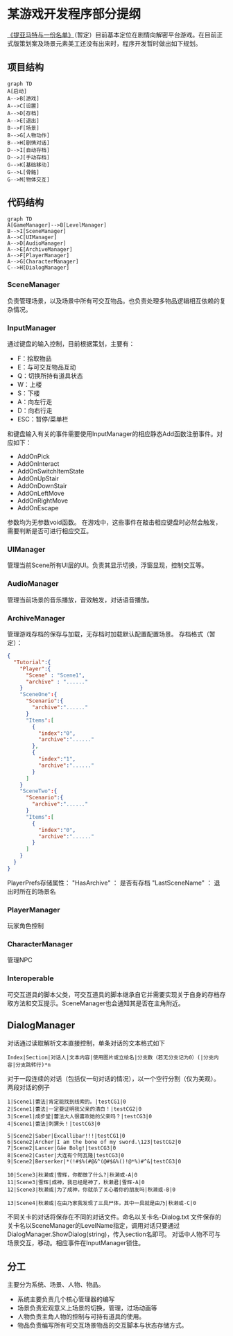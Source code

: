 ﻿# 某游戏开发程序部分提纲

[《提亚马特与一份名单》](https://github.com/NJUCACGameMaker/Tiamat-and-the-list)（暂定）目前基本定位在剧情向解密平台游戏。在目前正式版策划案及场景元素美工还没有出来时，程序开发暂时做出如下规划。

## 项目结构

```mermaid
graph TD
A[启动]
A-->B[游戏]
A-->C[设置]
A-->D[存档]
A-->E[退出]
B-->F[场景]
B-->G[人物动作]
B-->H[剧情对话]
D-->I[自动存档]
D-->J[手动存档]
G-->K[基础移动]
G-->L[骨骼]
G-->M[物体交互]
```

## 代码结构

```mermaid
graph TD
A[GameManager]-->B[LevelManager]
B-->I[SceneManager]
A-->C[UIManager]
A-->D[AudioManager]
A-->E[ArchiveManager]
A-->F[PlayerManager]
A-->G[CharacterManager]
C-->H[DialogManager]
```
### SceneManager

负责管理场景，以及场景中所有可交互物品。也负责处理多物品逻辑相互依赖的复杂情况。

### InputManager

通过键盘的输入控制，目前根据策划，主要有：

- F：拾取物品
- E：与可交互物品互动
- Q：切换所持有道具状态
- W：上楼
- S：下楼
- A：向左行走
- D：向右行走
- ESC：暂停/菜单栏

和键盘输入有关的事件需要使用InputManager的相应静态Add函数注册事件。对应如下：

- AddOnPick
- AddOnInteract
- AddOnSwitchItemState
- AddOnUpStair
- AddOnDownStair
- AddOnLeftMove
- AddOnRightMove
- AddOnEscape

参数均为无参数void函数。
在游戏中，这些事件在敲击相应键盘时必然会触发，需要判断是否可进行相应交互。

### UIManager

管理当前Scene所有UI层的UI。负责其显示切换，浮窗显现，控制交互等。

### AudioManager

管理当前场景的音乐播放，音效触发，对话语音播放。

### ArchiveManager

管理游戏存档的保存与加载，无存档时加载默认配置配置场景。
存档格式（暂定）：
```Json
{
  "Tutorial":{
    "Player":{
      "Scene" : "Scene1",
      "archive" : "......"
    }
    "SceneOne":{
      "Scenario":{
        "archive":"......"
      }
      "Items":[
        {
          "index":"0",
          "archive":"......"
        },
        {
          "index":"1",
          "archive":"......"
        }
      ]
    }
    "SceneTwo":{
      "Scenario":{
        "archive":"......"
      }
      "Items":[
        {
          "index":"0",
          "archive":"......"
        }
      ]
    }
  }
}
```

PlayerPrefs存储属性：
"HasArchive" ： 是否有存档
"LastSceneName" ： 退出时所在的场景名

### PlayerManager

玩家角色控制

### CharacterManager

管理NPC

### Interoperable

可交互道具的脚本父类，可交互道具的脚本继承自它并需要实现关于自身的存档存取方法和交互提示。SceneManager也会通知其是否在主角附近。

## DialogManager

对话通过读取解析文本直接控制，单条对话的文本格式如下

```Text
Index|Section|对话人|文本内容|使用图片或立绘名|分支数（若无分支记为0）(|分支内容|分支跳转行)*n
```

对于一段连续的对话（包括仅一句对话的情况），以一个空行分割（仅为美观）。
两段对话的例子

```Text
1|Scene1|蕾法|肯定能找到线索的。|testCG1|0
2|Scene1|蕾法|一定要证明我父亲的清白！|testCG2|0
3|Scene1|成步堂|蕾法大人很喜欢她的父亲吗？|testCG3|0
4|Scene1|蕾法|刺猬头！|testCG3|0

5|Scene2|Saber|Excallibar!!!|testCG1|0
6|Scene2|Archer|I am the bone of my sword.\123|testCG2|0
7|Scene2|Lancer|Gáe Bolg!|testCG3|0
8|Scene2|Caster|大连有个阿瓦隆|testCG3|0
9|Scene2|Berserker|*(!#$%(#@&^(@#$&%()!@*%)#^&|testCG3|0

10|Scene3|秋濑或|雪辉，你都做了什么?|秋濑或-A|0
11|Scene3|雪辉|成神，我已经是神了，秋濑君|雪辉-A|0
12|Scene3|秋濑或|为了成神，你就杀了关心着你的朋友吗|秋濑或-B|0

13|Scene4|秋濑或|在由乃家我发现了三具尸体，其中一具就是由乃|秋濑或-C|0
```

不同关卡的对话将保存在不同的对话文件。命名以关卡名-Dialog.txt
文件保存的关卡名以SceneManager的LevelName指定，调用对话只要通过DialogManager.ShowDialog(string)，传入section名即可。
对话中人物不可与场景交互，移动。相应事件在InputManager锁住。

## 分工

主要分为系统、场景、人物、物品。

- 系统主要负责几个核心管理器的编写
- 场景负责宏观意义上场景的切换，管理，过场动画等
- 人物负责主角人物的控制与可持有道具的使用。
- 物品负责编写所有可交互场景物品的交互脚本与状态存储方式。
